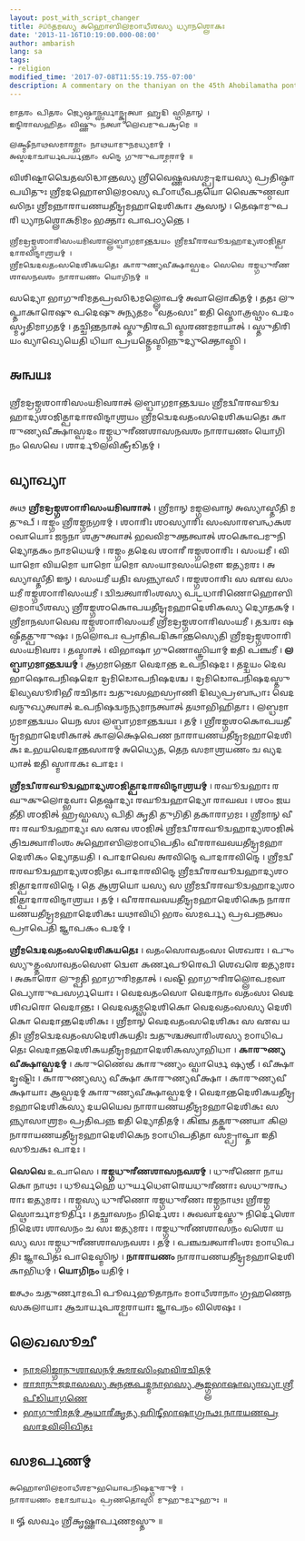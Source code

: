 ```yaml
---
layout: post_with_script_changer
title: ௪௰௫𑌤𑌮𑌸𑍍𑌯 𑌅𑌹𑍋𑌬𑌿𑌲𑌮𑌠𑌾𑌧𑍀𑌶𑌸𑍍𑌯 𑌧𑍍𑌯𑌾𑌨𑌶𑍍𑌲𑍋𑌕𑌃
date: '2013-11-16T10:19:00.000-08:00'
author: ambarish
lang: sa
tags:
- religion
modified_time: '2017-07-08T11:55:19.755-07:00'
description: A commentary on the thaniyan on the 45th Ahobilamatha pontiff.
---
```


    𑌮𑌾𑌤𑌰𑌂 𑌪𑌿𑌤𑌰𑌂 𑌜𑍍𑌯𑍇𑌷𑍍𑌠𑌾𑌨𑍍𑌸𑌰𑍍𑌵𑌾𑌨𑍍𑌕𑍃𑌤𑍍𑌵𑌾 𑌹𑍃𑌦𑌿 𑌸𑍍𑌥𑌿𑌤𑌾𑌨𑍍 ।
    𑌇𑌨𑍍𑌦𑌿𑌰𑌾𑌸𑌹𑌿𑌤𑌂 𑌵𑌿𑌷𑍍𑌣𑍁𑌂 𑌨𑌤𑍍𑌵𑌾 𑌲𑍇𑌖𑌮𑍁𑌪𑌕𑍍𑌰𑌮𑍇 ॥

    𑌲𑌕𑍍𑌷𑍍𑌮𑍀𑌨𑌾𑌥𑌸𑌮𑌾𑌰𑌮𑍍𑌭𑌾𑌂 𑌨𑌾𑌥𑌯𑌾𑌮𑍁𑌨𑌮𑌧𑍍𑌯𑌮𑌾𑌮𑍍 ।
    𑌅𑌸𑍍𑌮𑌦𑌾𑌚𑌾𑌰𑍍𑌯𑌪𑌰𑍍𑌯𑌨𑍍𑌤𑌾𑌂 𑌵𑌨𑍍𑌦𑍇 𑌗𑍁𑌰𑍁𑌪𑌰𑌮𑍍𑌪𑌰𑌾𑌮𑍍 ॥

𑌵𑌿𑌶𑌿𑌷𑍍𑌟𑌾𑌦𑍍𑌵𑍈𑌤𑌸𑌿𑌦𑍍𑌧𑌾𑌨𑍍𑌤𑌸𑍍𑌯 𑌶𑍍𑌰𑍀𑌵𑍈𑌷𑍍𑌣𑌵𑌸𑌮𑍍𑌪𑍍𑌰𑌦𑌾𑌯𑌸𑍍𑌯 𑌪𑍍𑌰𑌤𑌿𑌷𑍍𑌠𑌾𑌪𑌯𑌿𑌤𑍁𑌃 𑌶𑍍𑌰𑍀𑌮𑌦𑌹𑍋𑌬𑌿𑌲𑌮𑌠𑌸𑍍𑌯 𑌪𑍀𑌠𑌾𑌧𑍀𑌪𑌤𑌯𑍋 𑌵𑍈𑌕𑍁𑌣𑍍𑌠𑌵𑌾𑌸𑌿𑌨𑌃 𑌶𑍍𑌰𑍀𑌮𑌨𑍍𑌨𑌾𑌰𑌾𑌯𑌣𑌯𑌤𑍀𑌨𑍍𑌦𑍍𑌰𑌮𑌹𑌾𑌦𑍇𑌶𑌿𑌕𑌾𑌃 𑌆𑌸𑌨𑍍 । 𑌤𑍇𑌷𑌾𑌮𑍁𑌪𑌰𑌿 𑌧𑍍𑌯𑌾𑌨𑌶𑍍𑌲𑍋𑌕𑌮𑌿𑌮𑌂 𑌭𑌕𑍍𑌤𑌾𑌃 𑌪𑌾𑌪𑌠𑍍𑌯𑌨𑍍𑌤𑍇 ।

    𑌶𑍍𑌰𑍀𑌮𑌦𑍍𑌰𑌙𑍍𑌗𑌶𑌠𑌾𑌰𑌿𑌸𑌂𑌯𑌮𑌿𑌵𑌰𑌾𑌲𑍍𑌲𑌬𑍍𑌧𑌾𑌗𑌮𑌾𑌨𑍍𑌤𑌦𑍍𑌵𑌯𑌂 𑌶𑍍𑌰𑍀𑌮𑌦𑍍𑌵𑍀𑌰𑌰𑌘𑍂𑌦𑍍𑌵𑌹𑌾𑌦𑍍𑌯𑌶𑌠𑌜𑌿𑌤𑍍𑌪𑌾𑌦𑌾𑌰𑌵𑌿𑌨𑍍𑌦𑌾𑌶𑍍𑌰𑌯𑌮𑍍 ।
    𑌶𑍍𑌰𑍀𑌮𑌦𑍍𑌵𑍇𑌦𑌵𑌤𑌂𑌸𑌦𑍇𑌶𑌿𑌕𑌯𑌤𑍇𑌃 𑌕𑌾𑌰𑍁𑌣𑍍𑌯𑌵𑍀𑌕𑍍𑌷𑌾𑌸𑍍𑌪𑌦𑌂 𑌸𑍇𑌵𑍇 𑌰𑌙𑍍𑌗𑌧𑍁𑌰𑍀𑌣𑌶𑌾𑌸𑌨𑌵𑌶𑌂 𑌨𑌾𑌰𑌾𑌯𑌣𑌂 𑌯𑍋𑌗𑌿𑌨𑌮𑍍 ॥

𑌸𑌦𑍍𑌯𑍋 𑌭𑌾𑌗𑍁𑌰𑌿𑌮𑌤𑌪𑍍𑌰𑌸𑌿𑌦𑍍𑌧𑌮𑌲𑍍𑌲𑍋𑌪𑌮𑍍 𑌅𑌵𑌾𑌲𑍋𑌕𑌿𑌤𑌮𑍍 । 𑌤𑌤𑌃 𑌲𑍁𑌪𑍍𑌤𑌾𑌕𑌾𑌰𑍇𑌷𑍁 𑌪𑌦𑍇𑌷𑍁 𑌅𑌨𑍍𑌯𑌤𑌮𑌂 “𑌵𑌤𑌂𑌸𑌃” 𑌇𑌤𑌿 𑌸𑍍𑌤𑍋𑌤𑍍𑌰𑌸𑍍𑌥𑌂 𑌪𑌦𑌂 𑌸𑍍𑌮𑍃𑌤𑌿𑌮𑌾𑌗𑌤𑌮𑍍 । 𑌤𑌚𑍍𑌚𑌿𑌨𑍍𑌤𑌨𑌾𑌤𑍍 𑌸𑍍𑌤𑍁𑌤𑌿𑌰𑌪𑌿 𑌸𑍍𑌮𑌰𑌣𑌮𑌮𑌾𑌯𑌾𑌤𑍍 । 𑌸𑍍𑌤𑍁𑌤𑌿𑌰𑌿𑌯𑌂 𑌵𑍍𑌯𑌾𑌖𑍍𑌯𑍇𑌯𑍇𑌤𑌿 𑌧𑌿𑌯𑌾 𑌪𑍍𑌰𑌯𑌤𑍍𑌨𑍇𑌸𑍍𑌮𑌿𑌨𑍍𑌨𑍁𑌦𑍍𑌯𑍁𑌕𑍍𑌤𑍋𑌸𑍍𑌮𑌿 ।

## 𑌅𑌨𑍍𑌵𑌯𑌃

𑌶𑍍𑌰𑍀𑌮𑌦𑍍𑌰𑌙𑍍𑌗𑌶𑌠𑌾𑌰𑌿𑌸𑌂𑌯𑌮𑌿𑌵𑌰𑌾𑌤𑍍 𑌲𑌬𑍍𑌧𑌾𑌗𑌮𑌾𑌨𑍍𑌤𑌦𑍍𑌵𑌯𑌂 𑌶𑍍𑌰𑍀𑌮𑌦𑍍𑌵𑍀𑌰𑌰𑌘𑍂𑌦𑍍𑌵𑌹𑌾𑌦𑍍𑌯𑌶𑌠𑌜𑌿𑌤𑍍𑌪𑌾𑌦𑌾𑌰𑌵𑌿𑌨𑍍𑌦𑌾𑌶𑍍𑌰𑌯𑌂 𑌶𑍍𑌰𑍀𑌮𑌦𑍍𑌵𑍇𑌦𑌵𑌤𑌂𑌸𑌦𑍇𑌶𑌿𑌕𑌯𑌤𑍇𑌃 𑌕𑌾𑌰𑍁𑌣𑍍𑌯𑌵𑍀𑌕𑍍𑌷𑌾𑌸𑍍𑌪𑌦𑌂 𑌰𑌙𑍍𑌗𑌧𑍁𑌰𑍀𑌣𑌶𑌾𑌸𑌨𑌵𑌶𑌂 𑌨𑌾𑌰𑌾𑌯𑌣𑌂 𑌯𑍋𑌗𑌿𑌨𑌂 𑌸𑍇𑌵𑍇 । 𑌶𑌾𑌰𑍍𑌦𑍂𑌲𑌵𑌿𑌕𑍍𑌰𑍀𑌡𑌿𑌤𑌮𑍍 ।

## 𑌵𑍍𑌯𑌾𑌖𑍍𑌯𑌾

𑌅𑌥 **𑌶𑍍𑌰𑍀𑌮𑌦𑍍𑌰𑌙𑍍𑌗𑌶𑌠𑌾𑌰𑌿𑌸𑌂𑌯𑌮𑌿𑌵𑌰𑌾𑌤𑍍** । 𑌶𑍍𑌰𑍀𑌮𑌾𑌨𑍍 𑌮𑌙𑍍𑌗𑌲𑌵𑌾𑌨𑍍 𑌅𑌸𑍍𑌯𑌾𑌸𑍍𑌤𑍀𑌤𑌿 𑌮𑌤𑍁𑌪𑍍 । 𑌰𑌙𑍍𑌗𑌂 𑌶𑍍𑌰𑍀𑌰𑌙𑍍𑌗𑌨𑌗𑌰𑌮𑍍 । 𑌶𑌠𑌾𑌰𑌿𑌃 𑌶𑌠𑌸𑍍𑌯𑌾𑌰𑌿𑌃 𑌸𑌂𑌸𑌾𑌰𑌬𑌨𑍍𑌧𑌕𑌶𑌠𑌵𑌾𑌯𑍋𑌃 𑌜𑌨𑍍𑌮𑌨𑌾 𑌶𑌤𑍍𑌰𑍁𑌤𑍍𑌵𑌾𑌤𑍍 𑌭𑌵𑌵𑌿𑌮𑍁𑌕𑍍𑌤𑌤𑍍𑌵𑌾𑌤𑍍 𑌶𑌠𑌕𑍋𑌪𑌮𑍁𑌨𑌿𑌦𑍍𑌯𑍋𑌤𑌕𑌂 𑌨𑌾𑌮𑌧𑍇𑌯𑌮𑍍 । 𑌰𑌙𑍍𑌗𑌂 𑌤𑌦𑍇𑌵 𑌶𑌠𑌾𑌰𑍀 𑌰𑌙𑍍𑌗𑌶𑌠𑌾𑌰𑌿𑌃 । 𑌸𑌂𑌯𑌮𑍀 । 𑌵𑌿𑌯𑌾𑌮𑍋 𑌵𑌿𑌯𑌮𑍋 𑌯𑌾𑌮𑍋 𑌯𑌮𑍋 𑌸𑌂𑌯𑌾𑌮𑌸𑌂𑌯𑌮𑍌 𑌇𑌤𑍍𑌯𑌮𑌰𑌃 । 𑌅𑌸𑍍𑌯𑌾𑌸𑍍𑌤𑍀𑌤𑌿 𑌇𑌨𑍍 । 𑌸𑌂𑌯𑌮𑍀 𑌯𑌤𑌿𑌃 𑌸𑌨𑍍𑌨𑍍𑌯𑌾𑌸𑍀 । 𑌰𑌙𑍍𑌗𑌶𑌠𑌾𑌰𑌿𑌃 𑌸 𑌏𑌵 𑌸𑌂𑌯𑌮𑍀 𑌰𑌙𑍍𑌗𑌶𑌠𑌾𑌰𑌿𑌸𑌂𑌯𑌮𑍀 । 𑌦𑍍𑌵𑌿𑌚𑌤𑍍𑌵𑌾𑌰𑌿𑌂𑌶𑌸𑍍𑌯 𑌪𑌟𑍍𑌟𑌧𑌾𑌰𑌿𑌣𑍋𑌹𑍋𑌬𑌿𑌲𑌮𑌠𑌾𑌧𑍀𑌶𑌸𑍍𑌯 𑌶𑍍𑌰𑍀𑌰𑌙𑍍𑌗𑌶𑌠𑌕𑍋𑌪𑌯𑌤𑍀𑌨𑍍𑌦𑍍𑌰𑌮𑌹𑌾𑌦𑍇𑌶𑌿𑌕𑌸𑍍𑌯 𑌦𑍍𑌯𑍋𑌤𑌕𑌮𑍍 । 𑌶𑍍𑌰𑍀𑌮𑌾𑌨𑌸𑌾𑌵𑍇𑌵 𑌰𑌙𑍍𑌗𑌶𑌠𑌾𑌰𑌿𑌸𑌂𑌯𑌮𑍀 𑌶𑍍𑌰𑍀𑌮𑌦𑍍𑌰𑌙𑍍𑌗𑌶𑌠𑌾𑌰𑌿𑌸𑌂𑌯𑌮𑍀 । 𑌤𑌦𑍍𑌵𑌰𑌃 𑌷𑌷𑍍𑌠𑍀𑌤𑌤𑍍𑌪𑍁𑌰𑍁𑌷𑌃 । 𑌨𑌲𑍋𑌪𑌃 𑌪𑍍𑌰𑌾𑌤𑌿𑌪𑌦𑌿𑌕𑌾𑌨𑍍𑌤𑌸𑍍𑌯𑍇𑌤𑌿 𑌶𑍍𑌰𑍀𑌮𑌦𑍍𑌰𑌙𑍍𑌗𑌶𑌠𑌾𑌰𑌿𑌸𑌂𑌯𑌮𑌿𑌵𑌰𑌃 । 𑌤𑌸𑍍𑌮𑌾𑌤𑍍 । 𑌵𑌿𑌭𑌾𑌷𑌾 𑌗𑍁𑌣𑍋𑌸𑍍𑌤𑍍𑌰𑌿𑌯𑌾𑌮𑍍 𑌇𑌤𑌿 𑌪𑌞𑍍𑌚𑌮𑍀 । **𑌲𑌬𑍍𑌧𑌾𑌗𑌮𑌾𑌨𑍍𑌤𑌦𑍍𑌵𑌯𑌮𑍍** । 𑌆𑌗𑌮𑌾𑌨𑍍𑌤𑍋 𑌵𑍇𑌦𑌾𑌨𑍍𑌤 𑌉𑌪𑌨𑌿𑌷𑌦𑌃 । 𑌤𑌦𑍍𑌦𑍍𑌵𑌯𑌂 𑌦𑍇𑌵𑌭𑌾𑌷𑍋𑌪𑌨𑌿𑌷𑌦𑍋 𑌦𑍍𑌰𑌮𑌿𑌡𑍋𑌪𑌨𑌿𑌷𑌦𑌶𑍍𑌚 । 𑌦𑍍𑌰𑌮𑌿𑌡𑍋𑌪𑌨𑌿𑌷𑌦𑌸𑍍𑌤𑍁 𑌦𑌿𑌵𑍍𑌯𑌸𑍂𑌰𑌿𑌭𑍀 𑌰𑌚𑌿𑌤𑌾𑌃 𑌚𑌤𑍁𑌃𑌸𑌹𑌸𑍍𑌰𑌾𑌣𑌿 𑌦𑌿𑌵𑍍𑌯𑌪𑍍𑌰𑌬𑌨𑍍𑌧𑌾𑌃 𑌵𑍇𑌦𑌵𑌨𑍍𑌮𑍁𑌖𑍍𑌯𑌤𑍍𑌵𑌾𑌤𑍍 𑌉𑌪𑌨𑌿𑌷𑌦𑍍𑌵𑌨𑍍𑌮𑌨𑍍𑌯𑌮𑌾𑌨𑌤𑍍𑌵𑌾𑌤𑍍 𑌤𑌥𑌾𑌭𑌿𑌹𑌿𑌤𑌾𑌃 । 𑌲𑌬𑍍𑌧𑌮𑌾𑌗𑌮𑌾𑌨𑍍𑌤𑌦𑍍𑌵𑌯𑌂 𑌯𑍇𑌨 𑌸𑌃 𑌲𑌬𑍍𑌧𑌾𑌗𑌮𑌾𑌨𑍍𑌤𑌦𑍍𑌵𑌯𑌃 । 𑌤𑌮𑍍 । 𑌶𑍍𑌰𑍀𑌰𑌙𑍍𑌗𑌶𑌠𑌕𑍋𑌪𑌯𑌤𑍀𑌨𑍍𑌦𑍍𑌰𑌮𑌹𑌾𑌦𑍇𑌶𑌿𑌕𑌾𑌤𑍍 𑌕𑌾𑌲𑌕𑍍𑌷𑍇𑌪𑍇𑌣 𑌨𑌾𑌰𑌾𑌯𑌣𑌯𑌤𑍀𑌨𑍍𑌦𑍍𑌰𑌮𑌹𑌾𑌦𑍇𑌶𑌿𑌕𑌃 𑌉𑌭𑌯𑌵𑍇𑌦𑌾𑌨𑍍𑌤𑌸𑌾𑌰𑌮𑍍 𑌅𑌧𑍍𑌯𑍈𑌤, 𑌤𑍇𑌨 𑌸𑌮𑌾𑌶𑍍𑌰𑌯𑌣𑌂 𑌚 𑌵𑍍𑌯𑌦𑌧𑌾𑌤𑍍 𑌇𑌤𑌿 𑌸𑍍𑌮𑌾𑌰𑌕𑌃 𑌪𑌾𑌦𑌃 ।

**𑌶𑍍𑌰𑍀𑌮𑌦𑍍𑌵𑍀𑌰𑌰𑌘𑍂𑌦𑍍𑌵𑌹𑌾𑌦𑍍𑌯𑌶𑌠𑌜𑌿𑌤𑍍𑌪𑌾𑌦𑌾𑌰𑌵𑌿𑌨𑍍𑌦𑌾𑌶𑍍𑌰𑌯𑌮𑍍** । 𑌰𑌘𑍂𑌦𑍍𑌵𑌹𑌾𑌃 𑌰𑌘𑍁𑌕𑍁𑌲𑍋𑌦𑍍𑌭𑌵𑌾𑌃 𑌤𑍇𑌷𑍍𑌵𑌾𑌦𑍍𑌯𑌃 𑌰𑌘𑍂𑌦𑍍𑌵𑌹𑌾𑌦𑍍𑌯𑍋 𑌰𑌾𑌘𑌵𑌃 । 𑌶𑌠𑌂 𑌜𑌯𑌤𑍀𑌤𑌿 𑌶𑌠𑌜𑌿𑌤𑍍 𑌹𑍍𑌰𑌸𑍍𑌵𑌸𑍍𑌯 𑌪𑌿𑌤𑌿 𑌕𑍃𑌤𑌿 𑌤𑍁𑌗𑌿𑌤𑌿 𑌤𑌕𑌾𑌰𑌾𑌗𑌮𑌃 । 𑌶𑍍𑌰𑍀𑌮𑌾𑌨𑍍 𑌵𑍀𑌰𑌃 𑌰𑌘𑍂𑌦𑍍𑌵𑌹𑌾𑌦𑍍𑌯𑌃 𑌸 𑌏𑌵 𑌶𑌠𑌜𑌿𑌤𑍍 𑌶𑍍𑌰𑍀𑌮𑌦𑍍𑌵𑍀𑌰𑌰𑌘𑍂𑌦𑍍𑌵𑌹𑌾𑌦𑍍𑌯𑌶𑌠𑌜𑌿𑌤𑍍 𑌤𑍍𑌰𑌿𑌚𑌤𑍍𑌵𑌾𑌰𑌿𑌂𑌶𑌂 𑌅𑌹𑍋𑌬𑌿𑌲𑌮𑌠𑌾𑌧𑌿𑌪𑌤𑌿𑌂 𑌵𑍀𑌰𑌰𑌾𑌘𑌵𑌯𑌤𑍀𑌨𑍍𑌦𑍍𑌰𑌮𑌹𑌾𑌦𑍇𑌶𑌿𑌕𑌂 𑌦𑍍𑌯𑍋𑌤𑌯𑌤𑌿 । 𑌪𑌾𑌦𑌾𑌵𑍇𑌵 𑌅𑌰𑌵𑌿𑌨𑍍𑌦𑍇 𑌪𑌾𑌦𑌾𑌰𑌵𑌿𑌨𑍍𑌦𑍇 । 𑌶𑍍𑌰𑍀𑌮𑌦𑍍𑌵𑍀𑌰𑌰𑌘𑍂𑌦𑍍𑌵𑌹𑌾𑌦𑍍𑌯𑌶𑌠𑌜𑌿𑌤𑌃 𑌪𑌾𑌦𑌾𑌰𑌵𑌿𑌨𑍍𑌦𑍇 𑌶𑍍𑌰𑍀𑌮𑌦𑍍𑌵𑍀𑌰𑌰𑌘𑍂𑌦𑍍𑌵𑌹𑌾𑌦𑍍𑌯𑌶𑌠𑌜𑌿𑌤𑍍𑌪𑌾𑌦𑌾𑌰𑌵𑌿𑌨𑍍𑌦𑍇 । 𑌤𑍇 𑌆𑌶𑍍𑌰𑌯𑍋 𑌯𑌸𑍍𑌯 𑌸 𑌶𑍍𑌰𑍀𑌮𑌦𑍍𑌵𑍀𑌰𑌰𑌘𑍂𑌦𑍍𑌵𑌹𑌾𑌦𑍍𑌯𑌶𑌠𑌜𑌿𑌤𑍍𑌪𑌾𑌦𑌾𑌰𑌵𑌿𑌨𑍍𑌦𑌾𑌶𑍍𑌰𑌯𑌃 । 𑌤𑌮𑍍 । 𑌵𑍀𑌰𑌰𑌾𑌘𑌵𑌯𑌤𑍀𑌨𑍍𑌦𑍍𑌰𑌮𑌹𑌾𑌦𑍇𑌶𑌿𑌕𑍇𑌨 𑌨𑌾𑌰𑌾𑌯𑌣𑌯𑌤𑍀𑌨𑍍𑌦𑍍𑌰𑌮𑌹𑌾𑌦𑍇𑌶𑌿𑌕𑌃 𑌯𑌥𑌾𑌵𑌿𑌧𑌿 𑌭𑌰𑌂 𑌸𑌮𑌰𑍍𑌪𑍍𑌯 𑌪𑍍𑌰𑌪𑌨𑍍𑌨𑌤𑍍𑌵𑌂 𑌪𑍍𑌰𑌾𑌪𑍇𑌤𑌿 𑌜𑍍𑌞𑌾𑌪𑌕𑌂 𑌪𑌦𑌮𑍍 ।

**𑌶𑍍𑌰𑍀𑌮𑌦𑍍𑌵𑍇𑌦𑌵𑌤𑌂𑌸𑌦𑍇𑌶𑌿𑌕𑌯𑌤𑍇𑌃** । 𑌵𑌤𑌂𑌸𑍋𑌵𑌤𑌂𑌸𑌃 𑌶𑍇𑌖𑌰𑌃 । 𑌪𑍁𑌂𑌸𑍍𑌯𑍁𑌤𑍍𑌤𑌂𑌸𑌾𑌵𑌤𑌂𑌸𑍌 𑌦𑍍𑌵𑍌 𑌕𑌰𑍍𑌣𑌪𑍂𑌰𑍇𑌪𑌿 𑌶𑍇𑌖𑌰𑍇 𑌇𑌤𑍍𑌯𑌮𑌰𑌃 । 𑌅𑌕𑌾𑌰𑍋 𑌲𑍁𑌮𑍍𑌪𑌤𑌿 𑌭𑌾𑌗𑍁𑌰𑌿𑌮𑌤𑌾𑌤𑍍 । 𑌵𑌷𑍍𑌟𑌿 𑌭𑌾𑌗𑍁𑌰𑌿𑌰𑌲𑍍𑌲𑍋𑌪𑌮𑌵𑌾𑌪𑍍𑌯𑍋𑌰𑍁𑌪𑌸𑌰𑍍𑌗𑌯𑍋𑌃 । 𑌵𑍇𑌦𑌵𑌤𑌂𑌸𑍋 𑌵𑍇𑌦𑌾𑌨𑌾𑌂 𑌵𑌤𑌂𑌸𑌃 𑌵𑍇𑌦𑌶𑌿𑌖𑌰𑍋 𑌵𑍇𑌦𑌾𑌨𑍍𑌤𑌃 । 𑌵𑍇𑌦𑌵𑌤𑌮𑍍𑌸𑌦𑍇𑌶𑌿𑌕𑍋 𑌵𑍇𑌦𑌵𑌤𑌂𑌸𑌸𑍍𑌯 𑌦𑍇𑌶𑌿𑌕𑍋 𑌵𑍇𑌦𑌾𑌨𑍍𑌤𑌦𑍇𑌶𑌿𑌕𑌃 । 𑌶𑍍𑌰𑍀𑌮𑌾𑌨𑍍 𑌵𑍇𑌦𑌵𑌤𑌂𑌸𑌦𑍇𑌶𑌿𑌕𑌃 𑌸 𑌏𑌵 𑌯𑌤𑌿𑌃 𑌶𑍍𑌰𑍀𑌮𑌦𑍍𑌵𑍇𑌦𑌵𑌤𑌂𑌸𑌦𑍇𑌶𑌿𑌕𑌯𑌤𑌿𑌃 𑌚𑌤𑍁𑌶𑍍𑌚𑌤𑍍𑌵𑌾𑌰𑌿𑌂𑌶𑌸𑍍𑌯 𑌮𑌠𑌾𑌧𑌿𑌪𑌤𑍇𑌃 𑌵𑍇𑌦𑌾𑌨𑍍𑌤𑌦𑍇𑌶𑌿𑌕𑌯𑌤𑍀𑌨𑍍𑌦𑍍𑌰𑌮𑌹𑌾𑌦𑍇𑌶𑌿𑌕𑌸𑍍𑌯𑌾𑌭𑌿𑌧𑌾 । **𑌕𑌾𑌰𑍁𑌣𑍍𑌯𑌵𑍀𑌕𑍍𑌷𑌾𑌸𑍍𑌪𑌦𑌮𑍍** । 𑌕𑌰𑍁𑌣𑍈𑌵 𑌕𑌾𑌰𑍁𑌣𑍍𑌯𑌂 𑌸𑍍𑌵𑌾𑌰𑍍𑌥𑍇 𑌷𑍍𑌯𑌞𑍍 । 𑌵𑍀𑌕𑍍𑌷𑌾 𑌦𑍃𑌷𑍍𑌟𑌿𑌃 । 𑌕𑌾𑌰𑍁𑌣𑍍𑌯𑌸𑍍𑌯 𑌵𑍀𑌕𑍍𑌷𑌾 𑌕𑌾𑌰𑍁𑌣𑍍𑌯𑌵𑍀𑌕𑍍𑌷𑌾 । 𑌕𑌾𑌰𑍁𑌣𑍍𑌯𑌵𑍀𑌕𑍍𑌷𑌾𑌯𑌾𑌃 𑌆𑌸𑍍𑌪𑌦𑌮𑍍 𑌕𑌾𑌰𑍁𑌣𑍍𑌯𑌵𑍀𑌕𑍍𑌷𑌾𑌸𑍍𑌪𑌦𑌮𑍍 । 𑌵𑍇𑌦𑌾𑌨𑍍𑌤𑌦𑍇𑌶𑌿𑌕𑌯𑌤𑍀𑌨𑍍𑌦𑍍𑌰𑌮𑌹𑌾𑌦𑍇𑌶𑌿𑌕𑌸𑍍𑌯 𑌦𑌯𑌯𑍈𑌵 𑌨𑌾𑌰𑌾𑌯𑌣𑌯𑌤𑍀𑌨𑍍𑌦𑍍𑌰𑌮𑌹𑌾𑌦𑍇𑌶𑌿𑌕𑌃 𑌸𑌨𑍍𑌨𑍍𑌯𑌾𑌸𑌾𑌶𑍍𑌰𑌮𑌂 𑌪𑍍𑌰𑌤𑌿𑌪𑌨𑍍𑌨 𑌇𑌤𑌿 𑌦𑍍𑌯𑍋𑌤𑌿𑌤𑌮𑍍 । 𑌕𑌿𑌞𑍍𑌚 𑌤𑌤𑍍𑌕𑌰𑍁𑌣𑌯𑌾 𑌕𑌿𑌲 𑌨𑌾𑌰𑌾𑌯𑌣𑌯𑌤𑍀𑌨𑍍𑌦𑍍𑌰𑌮𑌹𑌾𑌦𑍇𑌶𑌿𑌕𑍇𑌨 𑌮𑌠𑌾𑌧𑌿𑌪𑌤𑌿𑌤𑌾 𑌸𑌮𑍍𑌪𑍍𑌰𑌾𑌪𑍍𑌤𑌾 𑌇𑌤𑌿 𑌸𑍂𑌚𑌕𑌃 𑌪𑌾𑌦𑌃 ।

**𑌸𑍇𑌵𑍇** 𑌉𑌪𑌾𑌸𑍇 । **𑌰𑌙𑍍𑌗𑌧𑍁𑌰𑍀𑌣𑌶𑌾𑌸𑌨𑌵𑌶𑌮𑍍** । 𑌧𑍁𑌰𑍀𑌣𑍋 𑌨𑌾𑌯𑌕𑍋 𑌨𑌾𑌥𑌃 । 𑌧𑍂𑌰𑍍𑌵𑌹𑍇 𑌧𑍁𑌰𑍍𑌯𑌧𑍌𑌰𑍇𑌯𑌧𑍁𑌰𑍀𑌣𑌾𑌃 𑌸𑌧𑍁𑌰𑌨𑍍𑌧𑌰𑌾𑌃 𑌇𑌤𑍍𑌯𑌮𑌰𑌃 । 𑌰𑌙𑍍𑌗𑌸𑍍𑌯 𑌧𑍁𑌰𑍀𑌣𑍋 𑌰𑌙𑍍𑌗𑌧𑍁𑌰𑍀𑌣𑌃 𑌰𑌙𑍍𑌗𑌨𑌾𑌥𑌃 𑌶𑍍𑌰𑍀𑌰𑌙𑍍𑌗𑌸𑍍𑌥𑍋𑌰𑍍𑌚𑌾𑌮𑍂𑌰𑍍𑌤𑌿𑌃 । 𑌤𑌚𑍍𑌛𑌾𑌸𑌨𑌂 𑌨𑌿𑌰𑍍𑌦𑍇𑌶𑌃 । 𑌅𑌵𑌵𑌾𑌦𑌸𑍍𑌤𑍁 𑌨𑌿𑌰𑍍𑌦𑍇𑌶𑍋 𑌨𑌿𑌦𑍇𑌶𑌃 𑌶𑌾𑌸𑌨𑌂 𑌚 𑌸𑌃 𑌇𑌤𑍍𑌯𑌮𑌰𑌃 । 𑌰𑌙𑍍𑌗𑌧𑍁𑌰𑍀𑌣𑌶𑌾𑌸𑌨𑌂 𑌵𑌶𑍋 𑌯𑌸𑍍𑌯 𑌸𑌃 𑌰𑌙𑍍𑌗𑌧𑍁𑌰𑍀𑌣𑌶𑌾𑌸𑌨𑌵𑌶𑌃 । 𑌤𑌮𑍍 । 𑌪𑌞𑍍𑌚𑌚𑌤𑍍𑌵𑌾𑌰𑌿𑌂𑌶𑌃 𑌮𑌠𑌾𑌧𑌿𑌪𑌤𑌿𑌃 𑌜𑍍𑌞𑌾𑌪𑌿𑌤𑌃 𑌪𑌾𑌦𑍇𑌸𑍍𑌮𑌿𑌨𑍍 । **𑌨𑌾𑌰𑌾𑌯𑌣𑌂** 𑌨𑌾𑌰𑌾𑌯𑌣𑌯𑌤𑍀𑌨𑍍𑌦𑍍𑌰𑌮𑌹𑌾𑌦𑍇𑌶𑌿𑌕𑌾𑌭𑌿𑌧𑌮𑍍 । **𑌯𑍋𑌗𑌿𑌨𑌂** 𑌯𑌤𑌿𑌮𑍍 ।

𑌇𑌤𑍍𑌥𑌂 𑌚𑌤𑍁𑌰𑍍𑌣𑌾𑌮𑌪𑌿 𑌪𑍂𑌰𑍍𑌵𑌭𑍂𑌤𑌾𑌨𑌾𑌂 𑌮𑌠𑌾𑌧𑍀𑌶𑌾𑌨𑌾𑌂 𑌗𑍍𑌰𑌹𑌣𑍇𑌨 𑌸𑌕𑌲𑌾𑌯𑌾𑌃 𑌆𑌚𑌾𑌰𑍍𑌯𑌪𑌰𑌮𑍍𑌪𑌰𑌾𑌯𑌾𑌃 𑌜𑍍𑌞𑌾𑌪𑌨𑌂 𑌵𑌿𑌶𑍇𑌷𑌃 ।

## 𑌲𑍇𑌖𑌸𑍂𑌚𑍀

* [𑌨𑌾𑌮𑌲𑌿𑌙𑍍𑌗𑌾𑌨𑍁𑌶𑌾𑌸𑌨𑌮𑍍 𑌅𑌮𑌰𑌸𑌿𑌂𑌹𑌵𑌿𑌰𑌚𑌿𑌤𑌮𑍍](https://sanskritdocuments.org/sanskrit/major_works/)
* [𑌰𑌾𑌮𑌾𑌨𑍁𑌜𑌦𑌾𑌸𑌸𑍍𑌯 𑌅𑌨𑌨𑍍𑌤𑌪𑌦𑍍𑌮𑌨𑌾𑌭𑌸𑍍𑌯 𑌆𑌙𑍍𑌗𑍍𑌲𑌭𑌾𑌷𑌾𑌵𑍍𑌯𑌾𑌖𑍍𑌯𑌾 𑌶𑍍𑌰𑍀𑌪𑍀𑌡𑌿𑌯𑌾𑌗𑌣𑍇](http://www.ibiblio.org/sripedia/oppiliappan/archives/sep04/msg00015.html)
* [𑌭𑌾𑌗𑍁𑌰𑌿𑌮𑌤𑌮𑍍 𑌆𑌧𑌾𑌰𑍀𑌕𑍃𑌤𑍍𑌯 𑌹𑌿𑌨𑍍𑌦𑍀𑌭𑌾𑌷𑌾𑌗𑍍𑌰𑌨𑍍𑌥𑌃 𑌨𑌾𑌰𑌯𑌣𑌪𑍍𑌰𑌸𑌾𑌦𑌵𑌿𑌲𑌿𑌖𑌿𑌤𑌃](http://narayan-prasad.blogspot.com/2008/07/2.html)

## 𑌸𑌮𑌰𑍍𑌪𑌣𑌮𑍍

    𑌅𑌹𑍋𑌬𑌿𑌲𑌮𑌠𑌾𑌧𑍀𑌶𑌮𑍁𑌭𑌯𑍋𑌪𑌨𑌿𑌷𑌦𑍍𑌗𑍁𑌰𑍁𑌮𑍍 ।
    𑌨𑌾𑌰𑌾𑌯𑌣𑌂 𑌮𑌦𑌾𑌚𑌾𑌰𑍍𑌯𑌂 𑌪𑍍𑌰𑌣𑌤𑍋𑌸𑍍𑌮𑌿 𑌮𑍁𑌹𑍁𑌰𑍍𑌮𑍁𑌹𑍁𑌃 ॥

॥ 𑍐 𑌸𑌰𑍍𑌵𑌂 𑌶𑍍𑌰𑍀𑌕𑍃𑌷𑍍𑌣𑌾𑌰𑍍𑌪𑌣𑌮𑌸𑍍𑌤𑍁 ॥
